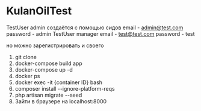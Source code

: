 # KulanOilTest

TestUser admin создаётся с помощью сидов email - admin@test.com password - admin
TestUser manager email - test@test.com password - test

но можно зарегистрировать и своего

1) git clone 
2) docker-compose build app 
3) docker-compose up -d 
4) docker ps 
5) docker exec -it {container ID} bash 
6) composer install --ignore-platform-reqs 
7) php artisan migrate --seed 
8) Зайти в браузере на localhost:8000

